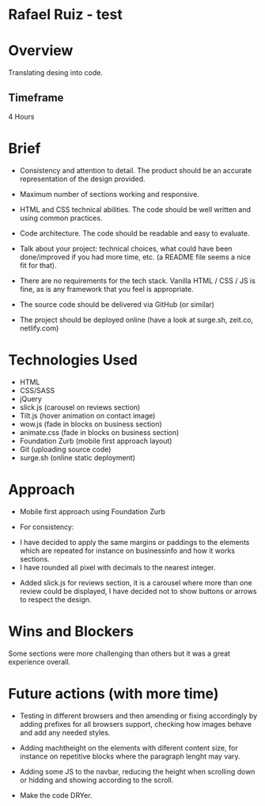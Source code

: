 # **Rafael Ruiz - test**

# Overview

Translating desing into code.

## Timeframe

4 Hours

# Brief

* Consistency and attention to detail. The product should be an accurate representation of the design provided.

* Maximum number of sections working and responsive.

* HTML and CSS technical abilities. The code should be well written and using common practices.
 
* Code architecture. The code should be readable and easy to evaluate.

* Talk about your project: technical choices, what could have been done/improved if you had more time, etc. (a README file seems a nice fit for that).

* There are no requirements for the tech stack. Vanilla HTML / CSS / JS is fine, as is any framework that you feel is appropriate.

* The source code should be delivered via GitHub (or similar)

* The project should be deployed online (have a look at surge.sh, zeit.co, netlify.com)


# Technologies Used

* HTML
* CSS/SASS 
* jQuery
* slick.js (carousel on reviews section)
* Tilt.js (hover animation on contact image)
* wow.js (fade in blocks on business section)
* animate.css (fade in blocks on business section)
* Foundation Zurb (mobile first approach layout)
* Git (uploading source code)
* surge.sh (online static deployment)


# Approach

* Mobile first approach using Foundation Zurb

* For consistency:
- I have decided to apply the same margins or paddings to the elements which are repeated for instance on businessinfo and how it works sections.
- I have rounded all pixel with decimals to the nearest integer.

* Added slick.js for reviews section, it is a carousel where more than one review could be displayed, I have decided not to show buttons or arrows to respect the design.




# Wins and Blockers

Some sections were more challenging than others but it was a great experience overall.

# Future actions (with more time)

* Testing in different browsers and then amending or fixing accordingly by adding prefixes for all browsers support, checking how images behave and add any needed styles.

* Adding machtheight on the elements with diferent content size, for instance on repetitive blocks where the paragraph lenght may vary.

* Adding some JS to the navbar, reducing the height when scrolling down or hidding and showing according to the scroll.

* Make the code DRYer.



